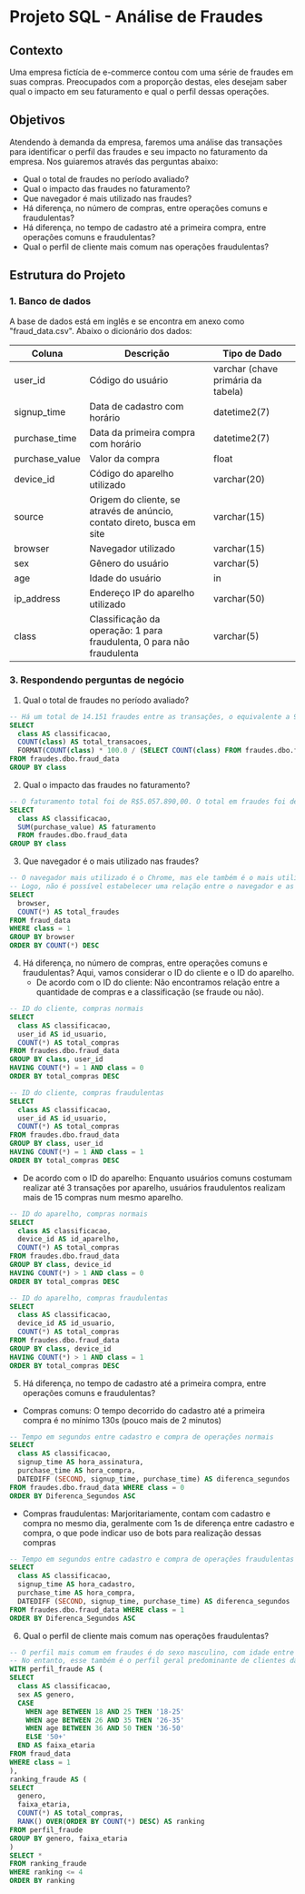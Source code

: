 # Projeto SQL - Análise de Fraudes

## Contexto
Uma empresa fictícia de e-commerce contou com uma série de fraudes em suas compras. Preocupados com a proporção destas, eles desejam saber qual o impacto em seu faturamento e qual o perfil dessas operações.

## Objetivos
Atendendo à demanda da empresa, faremos uma análise das transações para identificar o perfil das fraudes e seu impacto no faturamento da empresa. Nos guiaremos através das perguntas abaixo:

* Qual o total de fraudes no período avaliado?
* Qual o impacto das fraudes no faturamento?
* Que navegador é mais utilizado nas fraudes?
* Há diferença, no número de compras, entre operações comuns e fraudulentas?
* Há diferença, no tempo de cadastro até a primeira compra, entre operações comuns e fraudulentas?
* Qual o perfil de cliente mais comum nas operações fraudulentas?

## Estrutura do Projeto
### 1. Banco de dados
A base de dados está em inglês e se encontra em anexo como "fraud_data.csv". Abaixo o dicionário dos dados:

| Coluna | Descrição | Tipo de Dado |
|----------|----------|----------|
| user_id | Código do usuário | varchar (chave primária da tabela)  |
| signup_time | Data de cadastro com horário | datetime2(7)  |
| purchase_time | Data da primeira compra com horário | datetime2(7) |
| purchase_value | Valor da compra | float |
| device_id | Código do aparelho utilizado | varchar(20) |
| source | Origem do cliente, se através de anúncio, contato direto, busca em site | varchar(15) |
| browser | Navegador utilizado | varchar(15)  |
| sex | Gênero do usuário | varchar(5) |
| age | Idade do usuário | in  |
| ip_address | Endereço IP do aparelho utilizado | varchar(50) |
| class | Classificação da operação: 1 para fraudulenta, 0 para não fraudulenta | varchar(5) |

### 3. Respondendo perguntas de negócio
1.  Qual o total de fraudes no período avaliado?
  ```sql
-- Há um total de 14.151 fraudes entre as transações, o equivalente a 9.36% do total
SELECT
	class AS classificacao,
	COUNT(class) AS total_transacoes,
	FORMAT(COUNT(class) * 100.0 / (SELECT COUNT(class) FROM fraudes.dbo.fraud_data), 'N2') AS porcentagem
FROM fraudes.dbo.fraud_data
GROUP BY class
```
2.  Qual o impacto das fraudes no faturamento?
  ```sql
-- O faturamento total foi de R$5.057.890,00. O total em fraudes foi de R$523.488,00, pouco mais de 10% do total
SELECT
	class AS classificacao,
	SUM(purchase_value) AS faturamento
	FROM fraudes.dbo.fraud_data
GROUP BY class
```
3. Que navegador é o mais utilizado nas fraudes?
  ```sql
-- O navegador mais utilizado é o Chrome, mas ele também é o mais utilizado nas operações comuns, assim como os demais, na ordem em que se apresentam.
-- Logo, não é possível estabelecer uma relação entre o navegador e as atividades fraudulentas
SELECT
	browser,
	COUNT(*) AS total_fraudes
FROM fraud_data
WHERE class = 1
GROUP BY browser
ORDER BY COUNT(*) DESC
```
4. Há diferença, no número de compras, entre operações comuns e fraudulentas?
   Aqui, vamos considerar o ID do cliente e o ID do aparelho.
   * De acordo com o ID do cliente: Não encontramos relação entre a quantidade de compras e a classificação (se fraude ou não).
  ```sql
-- ID do cliente, compras normais
SELECT
	class AS classificacao,
	user_id AS id_usuario,
	COUNT(*) AS total_compras
FROM fraudes.dbo.fraud_data
GROUP BY class, user_id
HAVING COUNT(*) = 1 AND class = 0
ORDER BY total_compras DESC
```
  ```sql
-- ID do cliente, compras fraudulentas
SELECT
	class AS classificacao,
	user_id AS id_usuario,
	COUNT(*) AS total_compras
FROM fraudes.dbo.fraud_data
GROUP BY class, user_id
HAVING COUNT(*) = 1 AND class = 1
ORDER BY total_compras DESC
```
  * De acordo com o ID do aparelho: Enquanto usuários comuns costumam realizar até 3 transações por aparelho, usuários fraudulentos realizam mais de 15 compras num mesmo aparelho.
  ```sql
-- ID do aparelho, compras normais
SELECT
	class AS classificacao,
	device_id AS id_aparelho,
	COUNT(*) AS total_compras
FROM fraudes.dbo.fraud_data
GROUP BY class, device_id
HAVING COUNT(*) > 1 AND class = 0
ORDER BY total_compras DESC
```
  ```sql
-- ID do aparelho, compras fraudulentas
SELECT
	class AS classificacao,
	device_id AS id_usuario,
	COUNT(*) AS total_compras
FROM fraudes.dbo.fraud_data
GROUP BY class, device_id
HAVING COUNT(*) > 1 AND class = 1
ORDER BY total_compras DESC
```

5. Há diferença, no tempo de cadastro até a primeira compra, entre operações comuns e fraudulentas?
 * Compras comuns: O tempo decorrido do cadastro até a primeira compra é no mínimo 130s (pouco mais de 2 minutos)
  ```sql
-- Tempo em segundos entre cadastro e compra de operações normais
SELECT
	class AS classificacao,
	signup_time AS hora_assinatura,
	purchase_time AS hora_compra,
	DATEDIFF (SECOND, signup_time, purchase_time) AS diferenca_segundos
FROM fraudes.dbo.fraud_data WHERE class = 0
ORDER BY Diferenca_Segundos ASC
```

 * Compras fraudulentas: Marjoritariamente, contam com cadastro e compra no mesmo dia, geralmente com 1s de diferença entre cadastro e compra, o que pode indicar uso de bots para realização dessas compras
  ```sql
-- Tempo em segundos entre cadastro e compra de operações fraudulentas
SELECT
	class AS classificacao,
	signup_time AS hora_cadastro,
	purchase_time AS hora_compra,
	DATEDIFF (SECOND, signup_time, purchase_time) AS diferenca_segundos
FROM fraudes.dbo.fraud_data WHERE class = 1
ORDER BY Diferenca_Segundos ASC
```

6. Qual o perfil de cliente mais comum nas operações fraudulentas?
  ```sql
-- O perfil mais comum em fraudes é do sexo masculino, com idade entre 26-35 anos.
-- No entanto, esse também é o perfil geral predominante de clientes da empresa, então não é possível estabelecer uma relação "perfil cliente x fraude"
WITH perfil_fraude AS (
  SELECT
    class AS classificacao,
    sex AS genero,
    CASE
      WHEN age BETWEEN 18 AND 25 THEN '18-25'
      WHEN age BETWEEN 26 AND 35 THEN '26-35'
      WHEN age BETWEEN 36 AND 50 THEN '36-50'
      ELSE '50+'
    END AS faixa_etaria
  FROM fraud_data
  WHERE class = 1
),
ranking_fraude AS (
  SELECT
    genero,
    faixa_etaria,
    COUNT(*) AS total_compras,
    RANK() OVER(ORDER BY COUNT(*) DESC) AS ranking
  FROM perfil_fraude
  GROUP BY genero, faixa_etaria
)
SELECT *
FROM ranking_fraude
WHERE ranking <= 4
ORDER BY ranking
```
